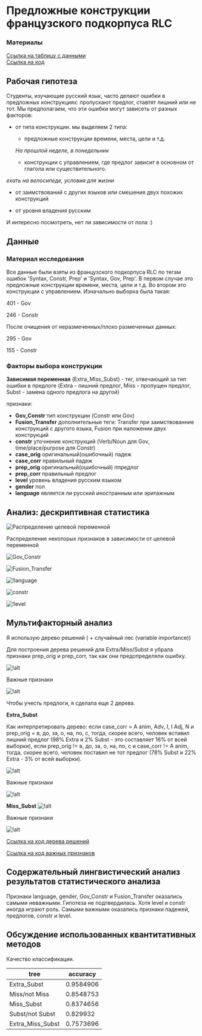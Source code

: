 # Предложные конструкции французского подкорпуса RLC

### Материалы
[Ссылка на таблицу с данными](https://github.com/euetova/hsecxg/blob/master/constructions.xlsx)  
[Ссылка на код](https://github.com/euetova/hsecxg/blob/master/make_files%20and_graphics.ipynb)

## Рабочая гипотеза

Студенты, изучающие русский язык, часто делают ошибки в предложных конструкциях: пропускают предлог, ставтят лишний или не тот. 
Мы предполагаем, что эти ошибки могут зависеть от разных факторов:

* от типа конструкции. мы выделяем 2 типа: 
   * предложные конструкции времени, места, цели и т.д. 
   
  _На прошлой неделе, в понедельник_
   * конструкции с управлением, где предлог зависит в основном от глагола или существительного.
   
 _ехать на велосипеде, условия для жизни_
 
* от заимствований с других языков или смешения двух похожих конструкций

* от уровня владения русским

И интересно посмотреть, нет ли зависимости от пола :)

## Данные

### Материал исследования
Все данные были взяты из французского подкорпуса RLC по тегам ошибок 'Syntax, Constr, Prep' и 'Syntax, Gov, Prep'.
В первом случае это предложные конструкции времени, места, цели и т.д. Во втором это конструкции с управлением.
Изначально выборка была такая:

401 - Gov 

246 - Constr

После очищения от неразмеченных/плохо размеченных данных:

295 - Gov 

155 - Constr

### Факторы выбора конструкции
**Зависимая переменная** (Extra_Miss_Subst) - тег, отвечающий за тип ошибки в предлоге (Extra - лишний предлог, Miss - пропущен предлог, Subst - замена одного предлога на другой)

признаки:
  * **Gov_Constr** тип конструкции (Constr или Gov)
  * **Fusion_Transfer** дополнительные теги: Transfer при заимствованние конструкций с другого языка, Fusion при наложении двух конструкций
  * **constr** уточнение конструкций (Verb/Noun для Gov, time/place/purpose для Constr)
  * **case_orig** оригинальный(ошибочный) падеж
  * **case_corr** правильный падеж
  * **prep_orig** оригинальный(ошибочный) ппредлог
  * **prep_corr** правильный предлог
  * **level** уровень владения русским языком
  * **gender** пол
  * **language** является ли русский иностранным или эритажным
  
  
## Анализ: дескриптивная статистика

![Распределение целевой переменной](https://github.com/euetova/hsecxg/blob/master/images/ems.png)

Распределение некоторых признаков в зависимости от целевой переменной

![Gov_Constr](https://github.com/euetova/hsecxg/blob/master/images/gov_constr.png)

![Fusion_Transfer](https://github.com/euetova/hsecxg/blob/master/images/fusion_transfer.png)

![!language](https://github.com/euetova/hsecxg/blob/master/images/language.png)

![constr](https://github.com/euetova/hsecxg/blob/master/images/constr.png)

![!level](https://github.com/euetova/hsecxg/blob/master/images/level.png)

## Мультифакторный анализ

Я использую дерево решений ( + случайный лес (variable importance)) 

Для построения дерева решений для Extra/Miss/Subst я убрала признаки prep_orig и prep_corr, так как они предопределяли ошибку.

![!alt](https://github.com/euetova/hsecxg/blob/master/images/tree.png)

Важные признаки 

![!alt](https://github.com/euetova/hsecxg/blob/master/images/extra_miss_subst.png)

Чтобы учесть предлоги, я сделала еще 2 дерева.

**Extra_Subst**

Как интерпретировать дерево: если case_corr = A anim, Adv, I, I Adj, N и prep_orig = в, до, за, о, на, по, с, тогда, скорее всего, человек вставил лишний предлог (98% Extra и 2% Subst - это составляет 16% от всей выборки), если prep_orig != в, до, за, о, на, по, с и case_corr != A anim, тогда, скорее всего, человек поставил не тот предлог (78% Subst и 22% Extra - 3% от всей выборки).

![!alt](https://github.com/euetova/hsecxg/blob/master/images/tree_extra_subst.png)

Важные признаки 

![!alt](https://github.com/euetova/hsecxg/blob/master/images/extra_subst.png)

**Miss_Subst**
![!alt](https://github.com/euetova/hsecxg/blob/master/images/tree_miss_subst.png)

Важные признаки 

![!alt](https://github.com/euetova/hsecxg/blob/master/images/miss_subst.png)

[Ссылка на код дерева решений](https://github.com/euetova/hsecxg/blob/master/Tree.R) 

[Ссылка на код важных признаков](https://github.com/euetova/hsecxg/blob/master/Forest.R) 

## Содержательный лингвистический анализ результатов статистического анализа

Признаки language, gender, Gov_Constr и Fusion_Transfer оказались самыми неважными. 
Гипотеза не подтвердилась. Хотя level и constr иногда играют роль.
Самыми важными оказались признаки падежей, предлогов, constr и level.

## Обсуждение использованных квантитативных методов
Качество классификации. 

|  tree  |  accuracy  |
|  --------  |  ----------  |
|  Extra_Subst  |  0.9584906  |
|  Miss/not Miss  |  0.8548753  |
|  Miss_Subst  |  0.8374656  |
|  Subst/not Subst  |  0.829932  |
|  Extra_Miss_Subst  |  0.7573696  |

